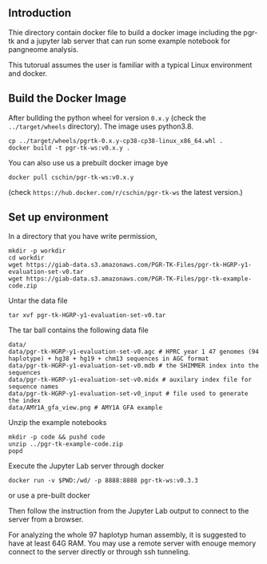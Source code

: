 
## Introduction

Thie directory contain docker file to build a docker image including the
pgr-tk and a jupyter lab server that can run some example notebook for
pangneome analysis.

This tutorual assumes the user is familiar with a typical Linux environment and docker.

## Build the Docker Image

After bullding the python wheel for version `0.x.y` (check the `../target/wheels` directory).
The image uses python3.8.
 
```
cp ../target/wheels/pgrtk-0.x.y-cp38-cp38-linux_x86_64.whl .
docker build -t pgr-tk-ws:v0.x.y .
```

You can also use us a prebuilt docker image bye

```
docker pull cschin/pgr-tk-ws:v0.x.y
```
(check `https://hub.docker.com/r/cschin/pgr-tk-ws` the latest version.)


## Set up environment 

In a directory that you have write permission,

```
mkdir -p workdir
cd workdir
wget https://giab-data.s3.amazonaws.com/PGR-TK-Files/pgr-tk-HGRP-y1-evaluation-set-v0.tar
wget https://giab-data.s3.amazonaws.com/PGR-TK-Files/pgr-tk-example-code.zip
```

Untar the data file
```
tar xvf pgr-tk-HGRP-y1-evaluation-set-v0.tar
```

The tar ball contains the following data file  

```
data/
data/pgr-tk-HGRP-y1-evaluation-set-v0.agc # HPRC year 1 47 genomes (94 haplotype) + hg38 + hg19 + chm13 sequences in AGC format
data/pgr-tk-HGRP-y1-evaluation-set-v0.mdb # the SHIMMER index into the sequences 
data/pgr-tk-HGRP-y1-evaluation-set-v0.midx # auxilary index file for sequence names
data/pgr-tk-HGRP-y1-evaluation-set-v0_input # file used to generate the index 
data/AMY1A_gfa_view.png # AMY1A GFA example
```

Unzip the example notebooks

```
mkdir -p code && pushd code
unzip ../pgr-tk-example-code.zip
popd
```

Execute the Jupyter Lab server through docker

```
docker run -v $PWD:/wd/ -p 8888:8888 pgr-tk-ws:v0.3.3
```

or use a pre-built docker

Then follow the instruction from the Jupyter Lab output to connect to
the server from a browser.

For analyzing the whole 97 haplotyp human assembly, it is suggested
to have at least 64G RAM. You may use a remote server with enouge memory
connect to the server directly or through ssh tunneling.






